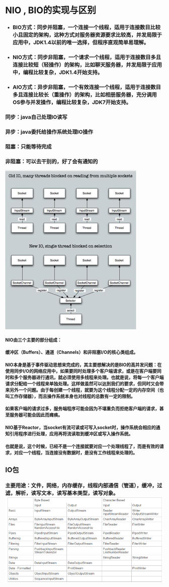 # NIO , BIO的实现与区别

* ### BIO方式：同步并阻塞，一个连接一个线程，适用于连接数目比较小且固定的架构，这种方式对服务器资源要求比较高，并发局限于应用中，JDK1.4以前的唯一选择，但程序直观简单易理解。
* ### NIO方式：同步非阻塞，一个请求一个线程，适用于连接数目多且连接比较短（轻操作）的架构，比如聊天服务器，并发局限于应用中，编程比较复杂，JDK1.4开始支持。
* ### AIO方式：异步非阻塞，一个有效连接一个线程，适用于连接数目多且连接比较长（重操作）的架构，比如相册服务器，充分调用OS参与并发操作，编程比较复杂，JDK7开始支持。

### 同步：java自己处理IO读写

### 异步：java委托给操作系统处理IO操作

### 阻塞：只能等待完成

### 非阻塞：可以去干别的，好了会有通知的

![](/assets/37237-20151222220329015-207666376.png)

#### NIO由三个主要的部分组成：

#### 缓冲区（Buffers）、通道（Channels）和非阻塞I/O的核心类组成。

#### NIO本身是基于事件驱动思想来完成的，其主要想解决的是BIO的高并发问题：在使用同步I/O的网络应用中，如果要同时处理多个客户端请求，或是在客户端要同时和多个服务器进行通讯，就必须使用多线程来处理。也就是说，将每一个客户端请求分配给一个线程来单独处理。这样做虽然可以达到我们的要求，但同时又会带来另外一个问题。由于每创建一个线程，就要为这个线程分配一定的内存空间（也叫工作存储器），而且操作系统本身也对线程的总数有一定的限制。

#### 如果客户端的请求过多，服务端程序可能会因为不堪重负而拒绝客户端的请求，甚至服务器可能会因此而瘫痪。

#### NIO基于Reactor，当socket有流可读或可写入socket时，操作系统会相应的通知引用程序进行处理，应用再将流读取到缓冲区或写入操作系统。

#### 也就是说，这个时候，已经不是一个连接就要对应一个处理线程了，而是有效的请求，对应一个线程，当连接没有数据时，是没有工作线程来处理的。

## IO包

### 主要用途：文件，网络，内存缓存，线程内部通信（管道），缓冲，过滤，解析，读写文本，读写基本类型，读写对象。![](/assets/QQ截图20141020174145.png)

### 

### 

### 

### 



